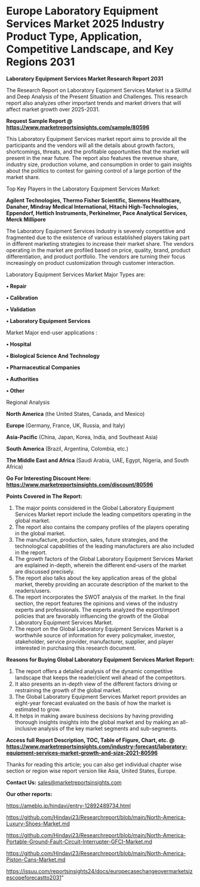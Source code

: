 # Europe Laboratory Equipment Services Market 2025 Industry Product Type, Application, Competitive Landscape, and Key Regions 2031

<strong>Laboratory Equipment Services Market Research Report 2031</strong>

The Research Report on Laboratory Equipment Services Market is a Skillful and Deep Analysis of the Present Situation and Challenges. This research report also analyzes other important trends and market drivers that will affect market growth over 2025-2031.

<strong>Request Sample Report @ <a href=https://www.marketreportsinsights.com/sample/80596>https://www.marketreportsinsights.com/sample/80596</a></strong>

This Laboratory Equipment Services market report aims to provide all the participants and the vendors will all the details about growth factors, shortcomings, threats, and the profitable opportunities that the market will present in the near future. The report also features the revenue share, industry size, production volume, and consumption in order to gain insights about the politics to contest for gaining control of a large portion of the market share.

Top Key Players in the Laboratory Equipment Services Market:

<strong>Agilent Technologies, Thermo Fisher Scientific, Siemens Healthcare, Danaher, Mindray Medical International, Hitachi High-Technologies, Eppendorf, Hettich Instruments, Perkinelmer, Pace Analytical Services, Merck Millipore</strong>

The Laboratory Equipment Services Industry is severely competitive and fragmented due to the existence of various established players taking part in different marketing strategies to increase their market share. The vendors operating in the market are profiled based on price, quality, brand, product differentiation, and product portfolio. The vendors are turning their focus increasingly on product customization through customer interaction.

Laboratory Equipment Services Market Major Types are:

<strong>• Repair

• Calibration

• Validation

• Laboratory Equipment Services</strong>

Market Major end-user applications :

<strong>• Hospital

• Biological Science And Technology

• Pharmaceutical Companies

• Authorities

• Other</strong>

Regional Analysis

</u><strong><b>North America</b></strong> (the United States, Canada, and Mexico)

<strong><b>Europe </b></strong>(Germany, France, UK, Russia, and Italy)

<strong><b>Asia-Pacific</b></strong> (China, Japan, Korea, India, and Southeast Asia)

<strong><b>South America</b></strong> (Brazil, Argentina, Colombia, etc.)

<strong><b>The Middle East and Africa</b></strong> (Saudi Arabia, UAE, Egypt, Nigeria, and South Africa)

<strong>Go For Interesting Discount Here: <a href=https://www.marketreportsinsights.com/discount/80596>https://www.marketreportsinsights.com/discount/80596</a></strong>

<strong>Points Covered in The Report:</strong>
<ol>
  <li>The major points considered in the Global Laboratory Equipment Services Market report include the leading competitors operating in the global market.</li>
  <li>The report also contains the company profiles of the players operating in the global market.</li>
  <li>The manufacture, production, sales, future strategies, and the technological capabilities of the leading manufacturers are also included in the report.</li>
  <li>The growth factors of the Global Laboratory Equipment Services Market are explained in-depth, wherein the different end-users of the market are discussed precisely.</li>
  <li>The report also talks about the key application areas of the global market, thereby providing an accurate description of the market to the readers/users.</li>
  <li>The report incorporates the SWOT analysis of the market. In the final section, the report features the opinions and views of the industry experts and professionals. The experts analyzed the export/import policies that are favorably influencing the growth of the Global Laboratory Equipment Services Market.</li>
  <li>The report on the Global Laboratory Equipment Services Market is a worthwhile source of information for every policymaker, investor, stakeholder, service provider, manufacturer, supplier, and player interested in purchasing this research document.</li>
</ol>
<strong>Reasons for Buying Global Laboratory Equipment Services Market Report:</strong>

<ol>
  <li>The report offers a detailed analysis of the dynamic competitive landscape that keeps the reader/client well ahead of the competitors.</li>
  <li>It also presents an in-depth view of the different factors driving or restraining the growth of the global market.</li>
  <li>The Global Laboratory Equipment Services Market report provides an eight-year forecast evaluated on the basis of how the market is estimated to grow.</li>
  <li>It helps in making aware business decisions by having providing thorough insights insights into the global market and by making an all-inclusive analysis of the key market segments and sub-segments.</li>
</ol>
<strong>Access full Report Description, TOC, Table of Figure, Chart, etc. @ <a href=https://www.marketreportsinsights.com/industry-forecast/laboratory-equipment-services-market-growth-and-size-2021-80596>https://www.marketreportsinsights.com/industry-forecast/laboratory-equipment-services-market-growth-and-size-2021-80596</a></strong>


Thanks for reading this article; you can also get individual chapter wise section or region wise report version like Asia, United States, Europe.

<strong>Contact Us:</strong>
sales@marketreportsinsights.com

<strong>Our other reports:</strong>

<a href=https://ameblo.jp/hindavi/entry-12892489734.html>https://ameblo.jp/hindavi/entry-12892489734.html</a>

<a href=https://github.com/Hindavi23/Researchreport/blob/main/North-America-Luxury-Shoes-Market.md>https://github.com/Hindavi23/Researchreport/blob/main/North-America-Luxury-Shoes-Market.md</a>

<a href=https://github.com/Hindavi23/Researchreport/blob/main/North-America-Portable-Ground-Fault-Circuit-Interrupter-GFCI-Market.md>https://github.com/Hindavi23/Researchreport/blob/main/North-America-Portable-Ground-Fault-Circuit-Interrupter-GFCI-Market.md</a>

<a href=https://github.com/Hindavi23/Researchreport/blob/main/North-America-Piston-Cans-Market.md>https://github.com/Hindavi23/Researchreport/blob/main/North-America-Piston-Cans-Market.md</a>

<a href=https://issuu.com/reportsinsights24/docs/europecasechangeovermarketsizescopeforecastto2031>https://issuu.com/reportsinsights24/docs/europecasechangeovermarketsizescopeforecastto2031</a>"
